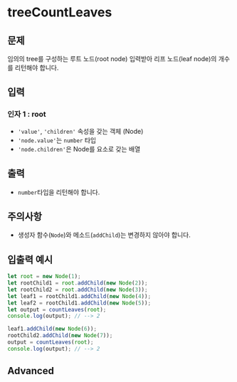 treeCountLeaves
================
## 문제

임의의 tree를 구성하는 루트 노드(root node) 입력받아 리프 노드(leaf node)의 개수를 리턴해야 합니다.

## 입력

### 인자 1 : root

- `'value'`, `'children'` 속성을 갖는 객체 (Node)
- `'node.value'`는 `number` 타입
- `'node.children'`은 Node를 요소로 갖는 배열


## 출력

- `number`타입을 리턴해야 합니다.

## 주의사항

- 생성자 함수(`Node`)와 메소드(`addChild`)는 변경하지 않아야 합니다.


## 입출력 예시

```javascript
let root = new Node(1);
let rootChild1 = root.addChild(new Node(2));
let rootChild2 = root.addChild(new Node(3));
let leaf1 = rootChild1.addChild(new Node(4));
let leaf2 = rootChild1.addChild(new Node(5));
let output = countLeaves(root);
console.log(output); // --> 2

leaf1.addChild(new Node(6));
rootChild2.addChild(new Node(7));
output = countLeaves(root);
console.log(output); // --> 2
```

## Advanced
